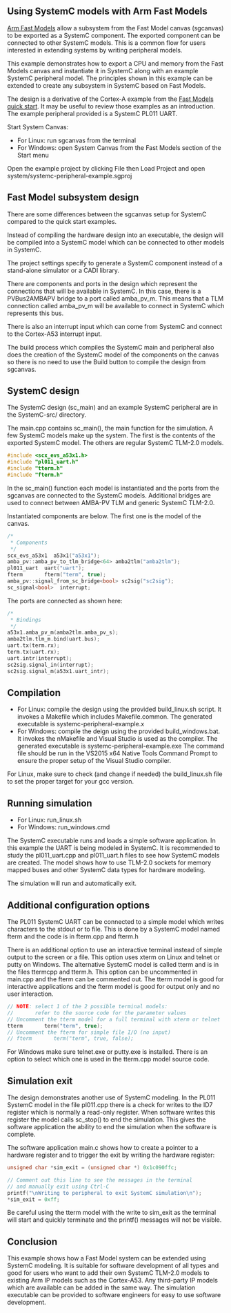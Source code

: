 ## Using SystemC models with Arm Fast Models

[Arm Fast Models](https://developer.arm.com/products/system-design/fast-models) allow a subsystem from the Fast Model canvas (sgcanvas) to be exported as a SystemC component. The exported component can be connected to other SystemC models. This is a common flow for users interested in extending systems by writing peripheral models.

This example demonstrates how to export a CPU and memory from the Fast Models canvas and instantiate it in SystemC along with an example SystemC peripheral model. The principles shown in this example can be extended to create any subsystem in SystemC based on Fast Models.

The design is a derivative of the Cortex-A example from the [Fast Models quick start](https://github.com/ARM-software/Tool-Solutions/tree/master/hello-world_fast-models). It may be useful to review those examples as an introduction. The example peripheral provided is a SystemC PL011 UART.

Start System Canvas:

- For Linux: run sgcanvas from the terminal
- For Windows: open System Canvas from the Fast Models section of the Start menu

Open the example project by clicking File then Load Project and open system/systemc-peripheral-example.sgproj

## Fast Model subsystem design

There are some differences between the sgcanvas setup for SystemC compared to the quick start examples.

Instead of compiling the hardware design into an executable, the design will be compiled into a SystemC model which can be connected to other models in SystemC.

The project settings specify to generate a SystemC component instead of a stand-alone simulator or a CADI library.

There are components and ports in the design which represent the connections that will be available in SystemC. In this case, there is a PVBus2AMBAPV bridge to a port called amba\_pv\_m. This means that a TLM connection called amba\_pv\_m will be available to connect in SystemC which represents this bus.

There is also an interrupt input which can come from SystemC and connect to the Cortex-A53 interrupt input.

The build process which compiles the SystemC main and peripheral also does the creation of the SystemC model of the components on the canvas so there is no need to use the Build button to compile the design from sgcanvas.

## SystemC design

The SystemC design (sc\_main) and an example SystemC peripheral are in the SystemC-src/ directory.

The main.cpp contains sc\_main(), the main function for the simulation. A few SystemC models make up the system. The first is the contents of the exported SystemC model. The others are regular SystemC TLM-2.0 models.

```c++
#include <scx_evs_a53x1.h>
#include "pl011_uart.h"
#include "tterm.h"
#include "fterm.h"

```

In the sc\_main() function each model is instantiated and the ports from the sgcanvas are connected to the SystemC models. Additional bridges are used to connect between AMBA-PV TLM and generic SystemC TLM-2.0.

Instantiated components are below. The first one is the model of the canvas.

```c++
/*
 * Components
 */
scx_evs_a53x1  a53x1("a53x1");
amba_pv::amba_pv_to_tlm_bridge<64> amba2tlm("amba2tlm");
pl011_uart  uart("uart");
fterm       fterm("term", true);
amba_pv::signal_from_sc_bridge<bool> sc2sig("sc2sig");
sc_signal<bool>  interrupt;
```

The ports are connected as shown here:

```c++
/*
 * Bindings
 */
a53x1.amba_pv_m(amba2tlm.amba_pv_s);
amba2tlm.tlm_m.bind(uart.bus);
uart.tx(term.rx);
term.tx(uart.rx);
uart.intr(interrupt);
sc2sig.signal_in(interrupt);
sc2sig.signal_m(a53x1.uart_intr);
```

## Compilation

- For Linux: compile the design using the provided build\_linux.sh script. It invokes a Makefile which includes Makefile.common. The generated executable is systemc-peripheral-example.x
- For Windows: compile the deign using the provided build\_windows.bat. It invokes the nMakefile and Visual Studio is used as the compiler. The generated executable is systemc-peripheral-example.exe The command file should be run in the VS2015 x64 Native Tools Command Prompt to ensure the proper setup of the Visual Studio compiler.

For Linux, make sure to check (and change if needed) the build\_linux.sh file to set the proper target for your gcc version.

## Running simulation

- For Linux: run\_linux.sh 
- For Windows: run\_windows.cmd

The SystemC executable runs and loads a simple software application. In this example the UART is being modeled in SystemC. It is recommended to study the pl011\_uart.cpp and pl011\_uart.h files to see how SystemC models are created. The model shows how to use TLM-2.0 sockets for memory mapped buses and other SystemC data types for hardware modeling.

The simulation will run and automatically exit.

## Additional configuration options

The PL011 SystemC UART can be connected to a simple model which writes characters to the stdout or to file. This is done by a SystemC model named fterm and the code is in fterm.cpp and fterm.h

There is an additional option to use an interactive terminal instead of simple output to the screen or a file. This option uses xterm on Linux and telnet or putty on Windows. The alternative SystemC model is called tterm and is in the files ttermcpp and tterm.h. This option can be uncommented in main.cpp and the fterm can be commented out. The tterm model is good for interactive applications and the fterm model is good for output only and no user interaction.

```c++
// NOTE: select 1 of the 2 possible terminal models:
//       refer to the source code for the parameter values
// Uncomment the tterm model for a full terminal with xterm or telnet
tterm       term("term", true);
// Uncomment the fterm for simple file I/O (no input)
// fterm       term("term", true, false);
```

For Windows make sure telnet.exe or putty.exe is installed. There is an option to select which one is used in the tterm.cpp model source code.

## Simulation exit

The design demonstrates another use of SystemC modeling. In the PL011 SystemC model in the file pl011.cpp there is a check for writes to the ID7 register which is normally a read-only register. When software writes this register the model calls sc_stop() to end the simulation. This gives the software application the ability to end the simulation when the software is complete.

The software application main.c shows how to create a pointer to a hardware register and to trigger the exit by writing the hardware register:

```c
unsigned char *sim_exit = (unsigned char *) 0x1c090ffc;

// Comment out this line to see the messages in the terminal
// and manually exit using Ctrl-C
printf("\nWriting to peripheral to exit SystemC simulation\n");
*sim_exit = 0xff;
```

Be careful using the tterm model with the write to sim\_exit as the terminal will start and quickly terminate and the printf() messages will not be visible.

## Conclusion

This example shows how a Fast Model system can be extended using SystemC modeling. It is suitable for software development of all types and good for users who want to add their own SystemC TLM-2.0 models to existing Arm IP models such as the Cortex-A53. Any third-party IP models which are available can be added in the same way. The simulation executable can be provided to software engineers for easy to use software development.
 
